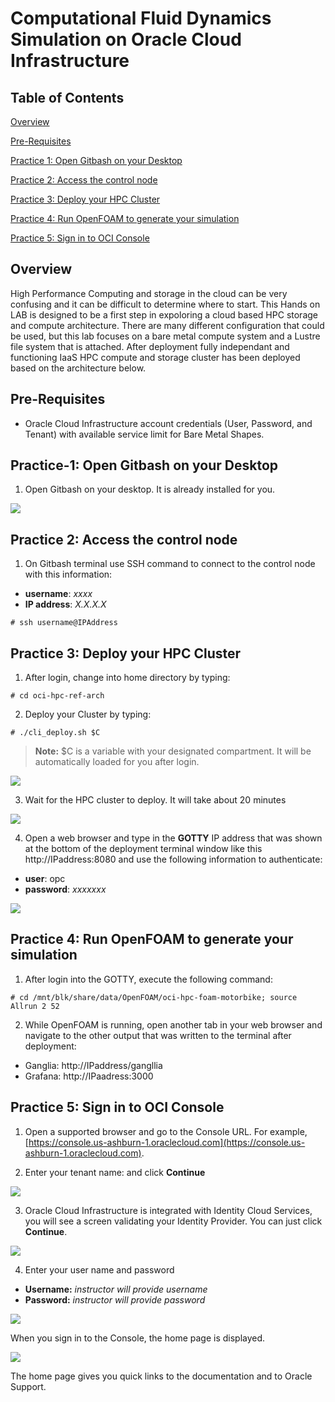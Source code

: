 # Computational Fluid Dynamics Simulation on Oracle Cloud Infrastructure
  
## Table of Contents

[Overview](#overview)

[Pre-Requisites](#pre-requisites)

[Practice 1: Open Gitbash on your Desktop ](#practice-1-open-gitbash-on-your-desktop)

[Practice 2: Access the control node](#practice-2-access-the-control-node)

[Practice 3: Deploy your HPC Cluster](#practice-3-deploy-your-hpc-cluster)

[Practice 4: Run OpenFOAM to generate your simulation](#practice-4-run-openfoam-to-generate-your-simulation)

[Practice 5: Sign in to OCI Console](#practice-2-sign-in-to-oci-console)

## Overview

High Performance Computing and storage in the cloud can be very confusing and it can be difficult to determine where to start. This Hands on LAB is designed to be a first step in expoloring a cloud based HPC storage and compute architecture. There are many different configuration that could be used, but this lab focuses on a bare metal compute system and a Lustre file system that is attached. After deployment fully independant and functioning IaaS HPC compute and storage cluster has been deployed based on the architecture below.

## Pre-Requisites

- Oracle Cloud Infrastructure account credentials (User, Password, and Tenant) with available service limit for Bare Metal Shapes.

## Practice-1: Open Gitbash on your Desktop

1) Open Gitbash on your desktop. It is already installed for you. 

![](img/gitbash001.png)

## Practice 2: Access the control node

1) On Gitbash terminal use SSH command to connect to the control node with this information:

- **username**: *xxxx*
- **IP address**: *X.X.X.X*

```
# ssh username@IPAddress
```

## Practice 3: Deploy your HPC Cluster

1) After login, change into home directory by typing:

```
# cd oci-hpc-ref-arch
```
2) Deploy your Cluster by typing:

```
# ./cli_deploy.sh $C
```
> **Note:**  $C is a variable with your designated compartment. It will be automatically loaded for you after login. 

![](img/c_deploy.png)

3) Wait for the HPC cluster to deploy. It will take about 20 minutes

![](img/c_deploy001.png)

4) Open a web browser and type in the **GOTTY** IP address that was shown at the bottom of the deployment terminal window like this http://IPaddress:8080 and use the following information to authenticate:

- **user**: opc
- **password**: *xxxxxxx*

![](img/c_deploy002.png)


## Practice 4: Run OpenFOAM to generate your simulation

1) After login into the GOTTY, execute the following command:

```
# cd /mnt/blk/share/data/OpenFOAM/oci-hpc-foam-motorbike; source Allrun 2 52
```

2) While OpenFOAM is running, open another tab in your web browser and navigate to the other output that was written to the terminal after deployment:

- Ganglia: http://IPaddress/gangllia
- Grafana: http://IPaadress:3000

## Practice 5: Sign in to OCI Console

1) Open a supported browser and go to the Console URL. For example, [https://console.us-ashburn-1.oraclecloud.com](https://console.us-ashburn-1.oraclecloud.com).

2) Enter your tenant name: <Tenant> and click **Continue**

 ![](img/image001.png)

3) Oracle Cloud Infrastructure is integrated with Identity Cloud Services, you will see a screen validating your Identity Provider. You can just click **Continue**.

 ![](img/image002.png)

4) Enter your user name and password

 - **Username:** _instructor will provide username_
 - **Password:** _instructor will provide password_

 ![](img/image003.png)

When you sign in to the Console, the home page is displayed.

 ![]( img/image004.png)

The home page gives you quick links to the documentation and to Oracle Support.
